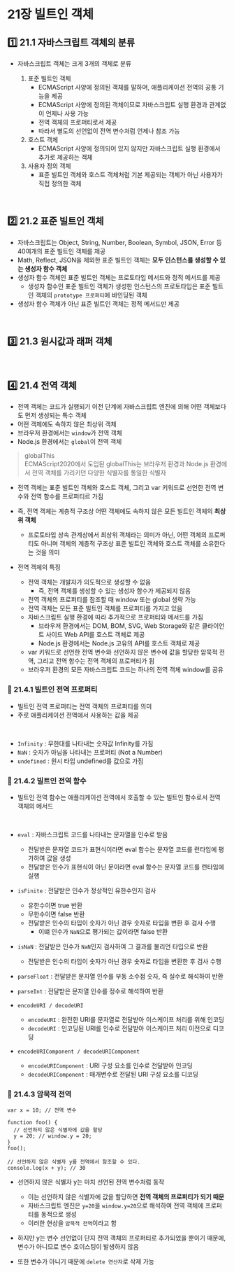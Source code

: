 # 21장 빌트인 객체

## 1️⃣ 21.1 자바스크립트 객체의 분류

- 자바스크립트 객체는 크게 3개의 객체로 분류

  1. 표준 빌트인 객체
     - ECMAScript 사양에 정의된 객체를 말하며, 애플리케이션 전역의 공통 기능을 제공
     - ECMAScript 사양에 정의된 객체이므로 자바스크립트 실행 환경과 관계없이 언제나 사용 가능
     - 전역 객체의 프로퍼티로서 제공
     - 따라서 별도의 선언없이 전역 변수처럼 언제나 참조 가능
  2. 호스트 객체
     - ECMAScript 사양에 정의되어 있지 않지만 자바스크립트 실행 환경에서 추가로 제공하는 객체
  3. 사용자 정의 객체
     - 표준 빌트인 객체와 호스트 객체처럼 기본 제공되는 객체가 아닌 사용자가 직접 정의한 객체

<br/>

## 2️⃣ 21.2 표준 빌트인 객체

- 자바스크립트는 Object, String, Number, Boolean, Symbol, JSON, Error 등 40여개의 표준 빌트인 객체를 제공
- Math, Reflect, JSON을 제외한 표준 빌트인 객체는 **모두 인스턴스를 생성할 수 있는 생성자 함수 객체**
- 생성자 함수 객체인 표준 빌트인 객체는 프로토타입 메서드와 정적 메서드를 제공
  - 생성자 함수인 표준 빌트인 객체가 생성한 인스턴스의 프로토타입은 표준 빌트인 객체의 `prototype 프로퍼티`에 바인딩된 객체
- 생성자 함수 객체가 아닌 표준 빌트인 객체는 정적 메서드만 제공

<br/>

## 3️⃣ 21.3 원시값과 래퍼 객체

<br/>

## 4️⃣ 21.4 전역 객체

- 전역 객체는 코드가 실행되기 이전 단계에 자바스크립트 엔진에 의해 어떤 객체보다도 먼저 생성되는 특수 객체
- 어떤 객체에도 속하지 않은 최상위 객체
- 브라우저 환경에서는 `window`가 전역 객체
- Node.js 환경에서는 `global`이 전역 객체

> globalThis <br/>
> ECMAScript2020에서 도입된 globalThis는 브라우저 환경과 Node.js 환경에서 전역 객체를 가리키던 다양한 식별자를 통일한 식별자

- 전역 객체는 표준 빌트인 객체와 호스트 객체, 그리고 var 키워드로 선언한 전역 변수와 전역 함수를 프로퍼티르 가짐
- 즉, 전역 객체는 계층적 구조상 어떤 객체에도 속하지 않은 모든 빌트인 객체의 **최상위 객체**

  - 프로토타입 상속 관계상에서 최상위 객체라는 의미가 아닌, 어떤 객체의 프로퍼티도 아니며 객체의 계층적 구조상 표준 빌트인 객체와 호스트 객체를 소유한다는 것을 의미

- 전역 객체의 특징
  - 전역 객체는 개발자가 의도적으로 생성할 수 없음
    - 즉, 전역 객체를 생성할 수 있는 생성자 함수가 제공되지 않음
  - 전역 객체의 프로퍼티를 참조할 때 window 또는 global 생략 가능
  - 전역 객체는 모든 표준 빌트인 객체를 프로퍼티를 가지고 있음
  - 자바스크립트 실행 환경에 따라 추가적으로 프로퍼티와 메서드를 가짐
    - 브라우저 환경에서는 DOM, BOM, SVG, Web Storage와 같은 클라이언트 사이드 Web API를 호스트 객체로 제공
    - Node.js 환경에서는 Node.js 고유의 API를 호스트 객체로 제공
  - var 키워드로 선언한 전역 변수와 선언하지 않은 변수에 값을 할당한 암묵적 전역, 그리고 전역 함수는 전역 객체의 프로퍼티가 됨
  - 브라우저 환경의 모든 자바스크립트 코드는 하나의 전역 객체 window를 공유

### 📍 21.4.1 빌트인 전역 프로퍼티

- 빌트인 전역 프로퍼티는 전역 객체의 프로퍼티를 의미
- 주로 애플리케이션 전역에서 사용하는 값을 제공

<br/>

- `Infinity` : 무한대를 나타내는 숫자값 Infinity를 가짐
- `NaN` : 숫자가 아님을 나타내는 프로퍼티 (Not a Number)
- `undefined` : 원시 타입 undefined를 값으로 가짐

### 📍 21.4.2 빌트인 전역 함수

- 빌트인 전역 함수는 애플리케이션 전역에서 호출할 수 있는 빌트인 함수로서 전역 객체의 메서드

<br/>

- `eval` : 자바스크립트 코드를 나타내는 문자열을 인수로 받음
  - 전달받은 문자열 코드가 표현식이라면 eval 함수는 문자열 코드를 런타임에 평가하여 값을 생성
  - 전달받은 인수가 표현식이 아닌 문이라면 eval 함수는 문자열 코드를 런타임에 실행
- `isFinite` : 전달받은 인수가 정상적인 유한수인지 검사
  - 유한수이면 true 반환
  - 무한수이면 false 반환
  - 전달받은 인수의 타입이 숫자가 아닌 경우 숫자로 타입을 변환 후 검사 수행
    - 이떄 인수가 `NaN`으로 평가되는 값이라면 false 반환
- `isNaN` : 전달받은 인수가 `NaN`인지 검사하여 그 결과를 불리언 타입으로 반환
  - 전달받은 인수의 타입이 숫자가 아닌 경우 숫자로 타입을 변환한 후 검사 수행
- `parseFloat` : 전달받은 문자열 인수를 부동 소수점 숫자, 즉 실수로 해석하여 반환

- `parseInt` : 전달받은 문자열 인수를 정수로 해석하여 반환

- `encodeURI / decodeURI`

  - `encodeURI` : 완전한 URI를 문자열로 전달받아 이스케이프 처리를 위해 인코딩
  - `decodeURI` : 인코딩된 URI를 인수로 전달받아 이스케이프 처리 이전으로 디코딩

- `encodeURIComponent / decodeURIComponent`
  - `encodeURIComponent` : URI 구성 요소를 인수로 전달받아 인코딩
  - `decodeURIComponent` : 매개변수로 전달된 URI 구성 요소를 디코딩

### 📍 21.4.3 암묵적 전역

```
var x = 10; // 전역 변수

function foo() {
  // 선언하지 않은 식별자에 값을 할당
  y = 20; // window.y = 20;
}
foo();

// 선언하지 않은 식별자 y를 전역에서 참조할 수 있다.
console.log(x + y); // 30
```

- 선언하지 않은 식별자 y는 마치 선언된 전역 변수처럼 동작

  - 이는 선언하지 않은 식별자에 값을 할당하면 **전역 객체의 프로퍼티가 되기 때문**
  - 자바스크립트 엔진은 `y=20`을 `window.y=20`으로 해석하여 전역 객체에 프로퍼티를 동적으로 생성
  - 이러한 현상을 `암묵적 전역`이라고 함

- 하지만 y는 변수 선언없이 단지 전역 객체의 프로퍼티로 추가되었을 뿐이기 때문에, 변수가 아니므로 변수 호이스팅이 발생하지 않음

- 또한 변수가 아니기 때문에 `delete 연산자`로 삭제 가능
